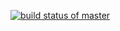 [![build status of master](https://travis-ci.org/atorres98/HW4.svg?branch=master)](https://travis-ci.org/atorres98/HW4)
